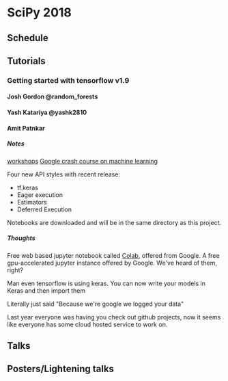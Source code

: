 # SciPy 2018

## Schedule

## Tutorials
### Getting started with tensorflow v1.9
#### Josh Gordon @random_forests
#### Yash Katariya @yashk2810
#### Amit Patnkar

##### Notes
[workshops](https://github.com/tensorflow/workshops)
[Google crash course on machine
learning](https://developers.google.com/machine-learning/crash-course/)

Four new API styles with recent release:
- tf.keras
- Eager execution
- Estimators
- Deferred Execution

Notebooks are downloaded and will be in the same directory as this project.


##### Thoughts
Free web based jupyter notebook called [Colab](colab.research.google.com), offered from Google.  A free gpu-accelerated jupyter instance offered by Google.  We've heard of them, right?

Man even tensorflow is using keras.  You can now write your models in Keras and then import them

Literally just said "Because we're google we logged your data"

Last year everyone was having you check out github projects, now it seems like
everyone has some cloud hosted service to work on.


## Talks

## Posters/Lightening talks
